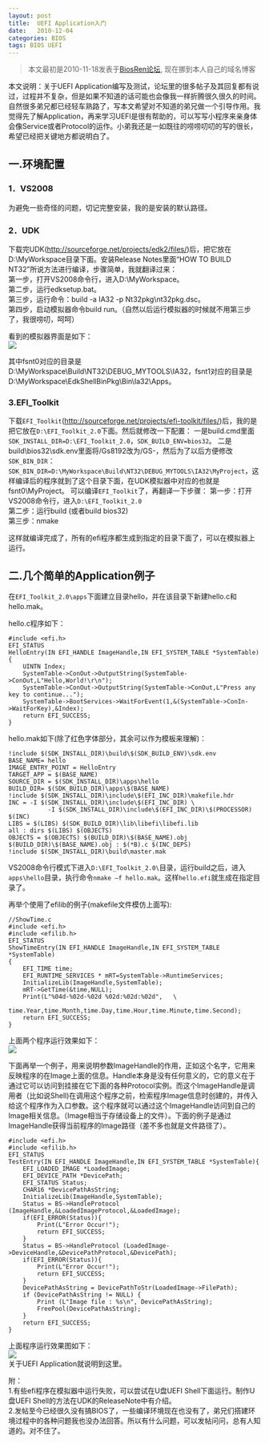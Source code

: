 ```yaml
---
layout: post
title:  UEFI Application入门
date:   2010-12-04
categories: BIOS
tags: BIOS UEFI
---
```

>本文最初是2010-11-18发表于[BiosRen论坛](http://www.biosren.com/thread-3515-1-1.html), 现在挪到本人自己的域名博客  

本文说明：关于UEFI Application编写及测试，论坛里的很多帖子及其回复都有说过，过程并不复杂，但是如果不知道的话可能也会像我一样折腾很久很久的时间。自然很多弟兄都已经轻车熟路了，写本文希望对不知道的弟兄做一个引导作用。我觉得先了解Application，再来学习UEFI是很有帮助的，可以写写小程序来亲身体会像Service或者Protocol的运作。小弟我还是一如既往的唠唠叨叨的写的很长，希望已经把关键地方都说明白了。
   
## 一.环境配置  

### 1．VS2008  
为避免一些奇怪的问题，切记完整安装，我的是安装的默认路径。
   
### 2．UDK    
下载完UDK(<http://sourceforge.net/projects/edk2/files/>)后，把它放在D:\MyWorkspace目录下面。安装Release Notes里面“HOW TO BUILD NT32”所说方法进行编译，步骤简单，我就翻译过来：  
第一步，打开VS2008命令行，进入D:\MyWorkspace。  
第二步，运行edksetup.bat。  
第三步，运行命令：build  -a IA32 -p Nt32pkg\nt32pkg.dsc。  
第四步，启动模拟器命令build run。（自然以后运行模拟器的时候就不用第三步了，我很唠叨，呵呵）  

看到的模拟器界面是如下：  
![](https://github.com/HarmonyHu/harmonyhu.github.io/raw/master/_posts/images/uefiapp1.JPG)  

其中fsnt0对应的目录是D:\MyWorkspace\Build\NT32\DEBUG_MYTOOLS\IA32，fsnt1对应的目录是D:\MyWorkspace\EdkShellBinPkg\Bin\Ia32\Apps。
      
### 3.EFI_Toolkit
下载`EFI_Toolkit`(<http://sourceforge.net/projects/efi-toolkit/files/>)后，我的是把它放在`D:\EFI_Toolkit_2.0`下面。然后就修改一下配置：
一是build.cmd里面`SDK_INSTALL_DIR=D:\EFI_Toolkit_2.0`，`SDK_BUILD_ENV=bios32`。
二是build\bios32\sdk.env里面将/Gs8192改为/GS-，然后为了以后方便修改`SDK_BIN_DIR`：`SDK_BIN_DIR=D:\MyWorkspace\Build\NT32\DEBUG_MYTOOLS\IA32\MyProject`，这样编译后的程序就到了这个目录下面，在UDK模拟器中对应的也就是fsnt0\MyProject。
可以编译`EFI_Toolkit`了，再翻译一下步骤：
第一步：打开VS2008命令行，进入`D:\EFI_Toolkit_2.0`  
第二步：运行build (或者build bios32)  
第三步：nmake  

这样就编译完成了，所有的efi程序都生成到指定的目录下面了，可以在模拟器上运行。
   
## 二.几个简单的Application例子

在`EFI_Toolkit_2.0\apps`下面建立目录hello，并在该目录下新建hello.c和hello.mak。  

hello.c程序如下：  

	#include <efi.h>      
	EFI_STATUS   
	HelloEntry(IN EFI_HANDLE ImageHandle,IN EFI_SYSTEM_TABLE *SystemTable){
	    UINTN Index;
	    SystemTable->ConOut->OutputString(SystemTable->ConOut,L"Hello,World!\r\n");
	    SystemTable->ConOut->OutputString(SystemTable->ConOut,L"Press any key to continue...");
	    SystemTable->BootServices->WaitForEvent(1,&(SystemTable->ConIn->WaitForKey),&Index);
	    return EFI_SUCCESS; 
	}      


hello.mak如下(除了红色字体部分，其余可以作为模板来理解)：  

	!include $(SDK_INSTALL_DIR)\build\$(SDK_BUILD_ENV)\sdk.env   
	BASE_NAME= hello  
	IMAGE_ENTRY_POINT = HelloEntry   
	TARGET_APP = $(BASE_NAME)   
	SOURCE_DIR = $(SDK_INSTALL_DIR)\apps\hello      
	BUILD_DIR= $(SDK_BUILD_DIR)\apps\$(BASE_NAME)    
	!include $(SDK_INSTALL_DIR)\include\$(EFI_INC_DIR)\makefile.hdr  
	INC = -I $(SDK_INSTALL_DIR)\include\$(EFI_INC_DIR) \   
	           -I $(SDK_INSTALL_DIR)\include\$(EFI_INC_DIR)\$(PROCESSOR) $(INC)  
	LIBS = $(LIBS) $(SDK_BUILD_DIR)\lib\libefi\libefi.lib    
	all : dirs $(LIBS) $(OBJECTS)     
	OBJECTS = $(OBJECTS) $(BUILD_DIR)\$(BASE_NAME).obj    
	$(BUILD_DIR)\$(BASE_NAME).obj : $(*B).c $(INC_DEPS)   
	!include $(SDK_INSTALL_DIR)\build\master.mak

VS2008命令行模式下进入`D:\EFI_Toolkit_2.0\`目录，运行build之后，进入`apps\hello`目录，执行命令`nmake –f hello.mak`。这样`hello.efi`就生成在指定目录了。  

再举个使用了efilib的例子(makefile文件模仿上面写):  

	//ShowTime.c   
	#include <efi.h>    
	#include <efilib.h>   
	EFI_STATUS     
	ShowTimeEntry(IN EFI_HANDLE ImageHandle,IN EFI_SYSTEM_TABLE *SystemTable)
	{
	    EFI_TIME time;   
	    EFI_RUNTIME_SERVICES * mRT=SystemTable->RuntimeServices;      
	    InitializeLib(ImageHandle,SystemTable);    
	    mRT->GetTime(&time,NULL);   
	    Print(L"%04d-%02d-%02d %02d:%02d:%02d",   \
	          time.Year,time.Month,time.Day,time.Hour,time.Minute,time.Second);          
	    return EFI_SUCCESS;      
	}
 

上面两个程序运行效果如下：  
![](https://github.com/HarmonyHu/harmonyhu.github.io/raw/master/_posts/images/uefiapp2.JPG)  
  
下面再举一个例子，用来说明参数ImageHandle的作用，正如这个名字，它用来反映程序的在Image上面的信息。Handle本身是没有任何意义的，它的意义在于通过它可以访问到挂接在它下面的各种Protocol实例。而这个ImageHandle是调用者（比如说Shell)在调用这个程序之前，检索程序Image信息时创建的，并传入给这个程序作为入口参数。这个程序就可以通过这个ImageHandle访问到自己的Image相关信息。（Image相当于存储设备上的文件）。下面的例子是通过ImageHandle获得当前程序的Image路径（差不多也就是文件路径了）。  

	#include <efi.h>      
	#include <efilib.h>     
	EFI_STATUS     
	TestEntry(IN EFI_HANDLE ImageHandle,IN EFI_SYSTEM_TABLE *SystemTable){  
	    EFI_LOADED_IMAGE *LoadedImage;  
	    EFI_DEVICE_PATH *DevicePath;  
	    EFI_STATUS Status;  
	    CHAR16 *DevicePathAsString;  
	    InitializeLib(ImageHandle,SystemTable);   
	    Status = BS->HandleProtocol (ImageHandle,&LoadedImageProtocol,&LoadedImage);  
	    if(EFI_ERROR(Status)){  
	        Print(L"Error Occur!");  
	        return EFI_SUCCESS;  
	    }  
	    Status = BS->HandleProtocol (LoadedImage->DeviceHandle,&DevicePathProtocol,&DevicePath);  
	    if(EFI_ERROR(Status)){  
	        Print(L"Error Occur!");  
	        return EFI_SUCCESS;  
	    }  
	    DevicePathAsString = DevicePathToStr(LoadedImage->FilePath);  
	    if (DevicePathAsString != NULL) {
	        Print (L"Image file : %s\n", DevicePathAsString);   
	        FreePool(DevicePathAsString);   
	    }   
	    return EFI_SUCCESS;   
	} 

上面程序运行效果图如下：  
![](https://github.com/HarmonyHu/harmonyhu.github.io/raw/master/_posts/images/uefiapp3.JPG)  
关于UEFI Application就说明到这里。

附：  
1.有些efi程序在模拟器中运行失败，可以尝试在U盘UEFI Shell下面运行。制作U盘UEFI Shell的方法在UDK的ReleaseNote中有介绍。  
2.发帖至今已经很久没有搞BIOS了，一些编译环境现在也没有了，弟兄们搭建环境过程中的各种问题我也没办法回答。所以有什么问题，可以发帖问问，总有人知道的。对不住了。
